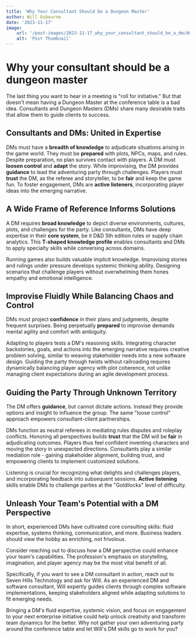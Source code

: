 ```yaml
---
title: 'Why Your Consultant Should be a Dungeon Master'
author: Will Osbourne
date: '2023-11-17'
image:
    url: '/post-images/2023-11-17_why_your_consultant_should_be_a_dm/dm-consultant-thumbnail.png'
    alt: 'Post Thumbnail'
---
```

# Why your consultant should be a dungeon master
The last thing you want to hear in a meeting is "roll for initiative." But that doesn't mean having a Dungeon Master at the conference table is a bad idea. Consultants and Dungeon Masters (DMs) share many desirable traits that allow them to guide clients to success.
## Consultants and DMs: United in Expertise
DMs must have a **breadth of knowledge** to adjudicate situations arising in the game world. They must be **prepared** with plots, NPCs, maps, and rules. Despite preparation, no plan survives contact with players. A DM must **loosen control** and **adapt** the story. While improvising, the DM provides **guidance** to lead the adventuring party through challenges. Players must **trust** the DM, as the referee and storyteller, to be **fair** and keep the game fun. To foster engagement, DMs are **active listeners**, incorporating player ideas into the emerging narrative.
## A Wide Frame of Reference Informs Solutions
A DM requires **broad knowledge** to depict diverse environments, cultures, plots, and challenges for the party. Like consultants, DMs have deep expertise in their **core system**, be it D&D 5th edition rules or supply chain analytics. This **T-shaped knowledge profile** enables consultants and DMs to apply specialty skills while conversing across domains.

Running games also builds valuable implicit knowledge. Improvising stories and rulings under pressure develops systemic thinking ability. Designing scenarios that challenge players without overwhelming them hones empathy and emotional intelligence.
## Improvise Fluidly While Balancing Chaos and Control
DMs must project **confidence** in their plans and judgments, despite frequent surprises. Being perpetually **prepared** to improvise demands mental agility and comfort with ambiguity.

Adapting to players tests a DM's reasoning skills. Integrating character backstories, goals, and actions into the emerging narrative requires creative problem solving, similar to weaving stakeholder needs into a new software design. Guiding the party through twists without railroading requires dynamically balancing player agency with plot coherence, not unlike managing client expectations during an agile development process.
## Guiding the Party Through Unknown Territory
The DM offers **guidance**, but cannot dictate actions. Instead they provide options and insight to influence the group. The same "loose control" approach empowers consultant-client partnerships.

DMs function as neutral referees in mediating rules disputes and roleplay conflicts. Honoring all perspectives builds **trust** that the DM will be **fair** in adjudicating outcomes. Players thus feel confident inventing characters and moving the story in unexpected directions. Consultants play a similar mediation role - gaining stakeholder alignment, building trust, and empowering clients to implement customized solutions.

Listening is crucial for recognizing what delights and challenges players, and incorporating feedback into subsequent sessions. **Active listening** skills enable DMs to challenge parties at the "Goldilocks" level of difficulty.
## Unleash Your Team's Potential with a DM Perspective
In short, experienced DMs have cultivated core consulting skills: fluid expertise, systems thinking, communication, and more. Business leaders should view the hobby as enriching, not frivolous.

Consider reaching out to discuss how a DM perspective could enhance your team's capabilities. The profession's emphasis on storytelling, imagination, and player agency may be the most vital benefit of all.

Specifically, if you want to see a DM consultant in action, reach out to Seven Hills Technology and ask for Will. As an experienced DM and software consultant, Will expertly guides clients through complex software implementations, keeping stakeholders aligned while adapting solutions to fit emerging needs.

Bringing a DM's fluid expertise, systemic vision, and focus on engagement to your next enterprise initiative could help unlock creativity and transform team dynamics for the better. Why not gather your own adventuring party around the conference table and let Will's DM skills go to work for you?